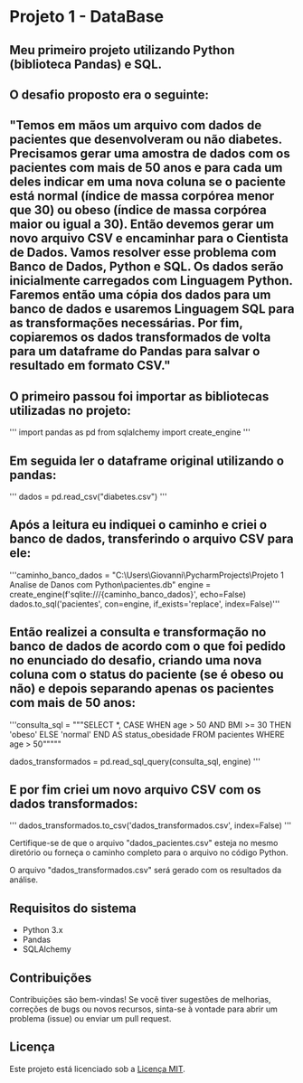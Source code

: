 # Projeto 1 - DataBase

## Meu primeiro projeto utilizando Python (biblioteca Pandas) e SQL.
## O desafio proposto era o seguinte:

## "Temos em mãos um arquivo com dados de pacientes que desenvolveram ou não diabetes. Precisamos gerar uma amostra de dados com os pacientes com mais de 50 anos e para cada um deles indicar em uma nova coluna se o paciente está normal (índice de massa corpórea menor que 30) ou obeso (índice de massa corpórea maior ou igual a 30). Então devemos gerar um novo arquivo CSV e encaminhar para o Cientista de Dados. Vamos resolver esse problema com Banco de Dados, Python e SQL. Os dados serão inicialmente carregados com Linguagem Python. Faremos então uma cópia dos dados para um banco de dados e usaremos Linguagem SQL para as transformações necessárias. Por fim, copiaremos os dados transformados de volta para um dataframe do Pandas para salvar o resultado em formato CSV."

## O primeiro passou foi importar as bibliotecas utilizadas no projeto:
''' import pandas as pd
from sqlalchemy import create_engine
'''

## Em seguida ler o dataframe original utilizando o pandas:
''' dados = pd.read_csv("diabetes.csv") '''

## Após a leitura eu indiquei o caminho e criei o banco de dados, transferindo o arquivo CSV para ele:
'''caminho_banco_dados = "C:\\Users\\Giovanni\\PycharmProjects\\Projeto 1 Analise de Danos com Python\\pacientes.db"
engine = create_engine(f'sqlite:///{caminho_banco_dados}', echo=False)
dados.to_sql('pacientes', con=engine, if_exists='replace', index=False)'''

## Então realizei a consulta e transformação no banco de dados de acordo com o que foi pedido no enunciado do desafio, criando uma nova coluna com o status do paciente (se é obeso ou não) e depois separando apenas os pacientes com mais de 50 anos:
'''consulta_sql = """SELECT *,
           CASE
               WHEN age > 50 AND BMI >= 30 THEN 'obeso'
               ELSE 'normal'
           END AS status_obesidade
      FROM pacientes
      WHERE age > 50"""""

   dados_transformados = pd.read_sql_query(consulta_sql, engine)
    '''

## E por fim criei um novo arquivo CSV com os dados transformados:
''' dados_transformados.to_csv('dados_transformados.csv', index=False) '''


Certifique-se de que o arquivo "dados_pacientes.csv" esteja no mesmo diretório ou forneça o caminho completo para o arquivo no código Python.

O arquivo "dados_transformados.csv" será gerado com os resultados da análise.

## Requisitos do sistema

- Python 3.x
- Pandas
- SQLAlchemy

## Contribuições

Contribuições são bem-vindas! Se você tiver sugestões de melhorias, correções de bugs ou novos recursos, sinta-se à vontade para abrir um problema (issue) ou enviar um pull request.

## Licença

Este projeto está licenciado sob a [Licença MIT](LICENSE).
